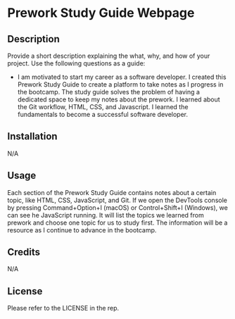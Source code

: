 # Prework Study Guide Webpage

## Description

Provide a short description explaining the what, why, and how of your project. Use the following questions as a guide:

- I am motivated to start my career as a software developer. I created this Prework Study Guide to create a platform to take notes as I progress in the bootcamp. The study guide solves the problem of having a dedicated space to keep my notes about the prework. I learned about the Git workflow, HTML, CSS, and Javascript. I learned the fundamentals to become a successful software developer.

## Installation

N/A

## Usage

Each section of the Prework Study Guide contains notes about a certain topic, like HTML, CSS, JavaScript, and Git. If we open the DevTools console by pressing Command+Option+I (macOS) or Control+Shift+I (Windows), we can see he JavaScript running. It will list the topics we learned from prework and choose one topic for us to study first. The information will be a resource as I continue to advance in the bootcamp. 


## Credits

N/A

## License

Please refer to the LICENSE in the rep.
